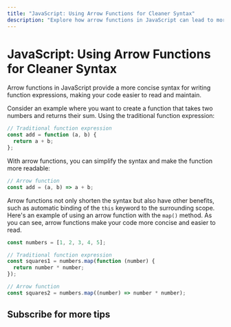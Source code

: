 ```yaml
---
title: "JavaScript: Using Arrow Functions for Cleaner Syntax"
description: "Explore how arrow functions in JavaScript can lead to more concise and readable code. This guide provides a brief example and explanation of arrow functions and demonstrates their benefits for your codebase."
---
```


# JavaScript: Using Arrow Functions for Cleaner Syntax

Arrow functions in JavaScript provide a more concise syntax for writing function
expressions, making your code easier to read and maintain.

Consider an example where you want to create a function that takes two numbers
and returns their sum. Using the traditional function expression:

```javascript
// Traditional function expression
const add = function (a, b) {
  return a + b;
};
```

With arrow functions, you can simplify the syntax and make the function more
readable:

```javascript
// Arrow function
const add = (a, b) => a + b;
```

Arrow functions not only shorten the syntax but also have other benefits, such
as automatic binding of the `this` keyword to the surrounding scope. Here's an
example of using an arrow function with the `map()` method. As you can see,
arrow functions make your code more concise and easier to read.

```javascript
const numbers = [1, 2, 3, 4, 5];

// Traditional function expression
const squares1 = numbers.map(function (number) {
  return number * number;
});

// Arrow function
const squares2 = numbers.map((number) => number * number);
```

## Subscribe for more tips
